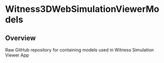 # Witness3DWebSimulationViewerModels

## Overview

Raw GitHub repository for containing models used in Witness Simulation Viewer App
